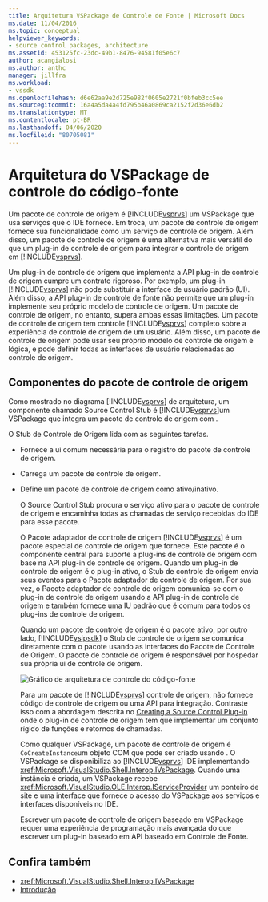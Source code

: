 ```yaml
---
title: Arquitetura VSPackage de Controle de Fonte | Microsoft Docs
ms.date: 11/04/2016
ms.topic: conceptual
helpviewer_keywords:
- source control packages, architecture
ms.assetid: 453125fc-23dc-49b1-8476-94581f05e6c7
author: acangialosi
ms.author: anthc
manager: jillfra
ms.workload:
- vssdk
ms.openlocfilehash: d6e62aa9e2d725e982f0605e2721f0bfeb3cc5ee
ms.sourcegitcommit: 16a4a5da4a4fd795b46a0869ca2152f2d36e6db2
ms.translationtype: MT
ms.contentlocale: pt-BR
ms.lasthandoff: 04/06/2020
ms.locfileid: "80705081"
---
```

# <a name="source-control-vspackage-architecture"></a>Arquitetura do VSPackage de controle do código-fonte
Um pacote de controle de origem é [!INCLUDE[vsprvs](../../code-quality/includes/vsprvs_md.md)] um VSPackage que usa serviços que o IDE fornece. Em troca, um pacote de controle de origem fornece sua funcionalidade como um serviço de controle de origem. Além disso, um pacote de controle de origem é uma alternativa mais versátil do que um plug-in de controle de origem para integrar o controle de origem em [!INCLUDE[vsprvs](../../code-quality/includes/vsprvs_md.md)].

 Um plug-in de controle de origem que implementa a API plug-in de controle de origem cumpre um contrato rigoroso. Por exemplo, um plug-in [!INCLUDE[vsprvs](../../code-quality/includes/vsprvs_md.md)] não pode substituir a interface de usuário padrão (UI). Além disso, a API plug-in de controle de fonte não permite que um plug-in implemente seu próprio modelo de controle de origem. Um pacote de controle de origem, no entanto, supera ambas essas limitações. Um pacote de controle de origem tem controle [!INCLUDE[vsprvs](../../code-quality/includes/vsprvs_md.md)] completo sobre a experiência de controle de origem de um usuário. Além disso, um pacote de controle de origem pode usar seu próprio modelo de controle de origem e lógica, e pode definir todas as interfaces de usuário relacionadas ao controle de origem.

## <a name="source-control-package-components"></a>Componentes do pacote de controle de origem
 Como mostrado no diagrama [!INCLUDE[vsprvs](../../code-quality/includes/vsprvs_md.md)] de arquitetura, um componente chamado Source Control Stub é [!INCLUDE[vsprvs](../../code-quality/includes/vsprvs_md.md)]um VSPackage que integra um pacote de controle de origem com .

 O Stub de Controle de Origem lida com as seguintes tarefas.

- Fornece a ui comum necessária para o registro do pacote de controle de origem.

- Carrega um pacote de controle de origem.

- Define um pacote de controle de origem como ativo/inativo.

  O Source Control Stub procura o serviço ativo para o pacote de controle de origem e encaminha todas as chamadas de serviço recebidas do IDE para esse pacote.

  O Pacote adaptador de controle de origem [!INCLUDE[vsprvs](../../code-quality/includes/vsprvs_md.md)] é um pacote especial de controle de origem que fornece. Este pacote é o componente central para suporte a plug-ins de controle de origem com base na API plug-in de controle de origem. Quando um plug-in de controle de origem é o plug-in ativo, o Stub de controle de origem envia seus eventos para o Pacote adaptador de controle de origem. Por sua vez, o Pacote adaptador de controle de origem comunica-se com o plug-in de controle de origem usando a API plug-in de controle de origem e também fornece uma IU padrão que é comum para todos os plug-ins de controle de origem.

  Quando um pacote de controle de origem é o pacote ativo, por outro lado, [!INCLUDE[vsipsdk](../../extensibility/includes/vsipsdk_md.md)] o Stub de controle de origem se comunica diretamente com o pacote usando as interfaces do Pacote de Controle de Origem. O pacote de controle de origem é responsável por hospedar sua própria ui de controle de origem.

  ![Gráfico de arquitetura de controle do código-fonte](../../extensibility/internals/media/vsipsccarch.gif "VSIPSCCArch")

  Para um pacote de [!INCLUDE[vsprvs](../../code-quality/includes/vsprvs_md.md)] controle de origem, não fornece código de controle de origem ou uma API para integração. Contraste isso com a abordagem descrita no [Creating a Source Control Plug-in](../../extensibility/internals/creating-a-source-control-plug-in.md) onde o plug-in de controle de origem tem que implementar um conjunto rígido de funções e retornos de chamadas.

  Como qualquer VSPackage, um pacote de controle de origem é `CoCreateInstance`um objeto COM que pode ser criado usando . O VSPackage se disponibiliza ao [!INCLUDE[vsprvs](../../code-quality/includes/vsprvs_md.md)] IDE implementando <xref:Microsoft.VisualStudio.Shell.Interop.IVsPackage>. Quando uma instância é criada, um VSPackage recebe <xref:Microsoft.VisualStudio.OLE.Interop.IServiceProvider> um ponteiro de site e uma interface que fornece o acesso do VSPackage aos serviços e interfaces disponíveis no IDE.

  Escrever um pacote de controle de origem baseado em VSPackage requer uma experiência de programação mais avançada do que escrever um plug-in baseado em API baseado em Controle de Fonte.

## <a name="see-also"></a>Confira também
- <xref:Microsoft.VisualStudio.Shell.Interop.IVsPackage>
- [Introdução](../../extensibility/internals/getting-started-with-source-control-vspackages.md)
